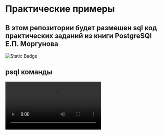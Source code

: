 # Практические примеры 
## В этом репозитории будет размешен sql код практических заданий из книги PostgreSQl Е.П. Моргунова
![Static Badge](https://img.shields.io/badge/:badgeContent)


## psql команды
<video src="/Users/safonov/Documents/edu_postgres/media/1.mp4" controls Title="Title">

